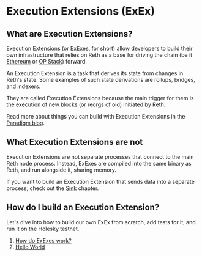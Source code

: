 # Execution Extensions (ExEx)

## What are Execution Extensions?

Execution Extensions (or ExExes, for short) allow developers to build their own infrastructure that relies on Reth
as a base for driving the chain (be it [Ethereum](../../run/mainnet.md) or [OP Stack](../../run/optimism.md)) forward.

An Execution Extension is a task that derives its state from changes in Reth's state.
Some examples of such state derivations are rollups, bridges, and indexers.

They are called Execution Extensions because the main trigger for them is the execution of new blocks (or reorgs of old)
initiated by Reth.

Read more about things you can build with Execution Extensions in the [Paradigm blog](https://www.paradigm.xyz/2024/05/reth-exex).

## What Execution Extensions are not

Execution Extensions are not separate processes that connect to the main Reth node process.
Instead, ExExes are compiled into the same binary as Reth, and run alongside it, sharing memory.

If you want to build an Execution Extension that sends data into a separate process, check out the [Sink](./sink.md) chapter.

## How do I build an Execution Extension?

Let's dive into how to build our own ExEx from scratch, add tests for it,
and run it on the Holesky testnet.

1. [How do ExExes work?](./how-it-works.md)
1. [Hello World](./hello-world.md)
